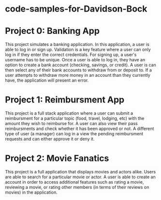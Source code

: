 # code-samples-for-Davidson-Bock

# Project 0: Banking App
This project simulates a banking application. In this application, a user is able to log in or sign up. Validation is a key feature where a user can only log in if they enter the correct credentials. For signing up, a user's username has to be unique. Once a user is able to log in, they have an option to create a bank account (checking, savings, or credit). A user is can then select any of their bank accounts to withdraw from or deposit to. If a user attempts to withdraw more money in an account than they currently have, the application will present an error.

# Project 1: Reimbursment App
This project is a full stack application where a user can submit a reimbursment for a particular topic (food, travel, lodging, etc) with the amount they wish to reimburse for. A user can also view their pass reimbursments and check whether it has been approved or not. A different type of user (a manager) can log in a view the pending reimbursment requests and can either approve it or deny it.

# Project 2: Movie Fanatics 
This project is a full application that displays movies and actors alike. Users are able to search for a particular movie or actor. A user is able to create an account in order to access additional features such as rating a movie, reviewing a movie, or rating other members (in terms of their reviews on movies) in the application.
